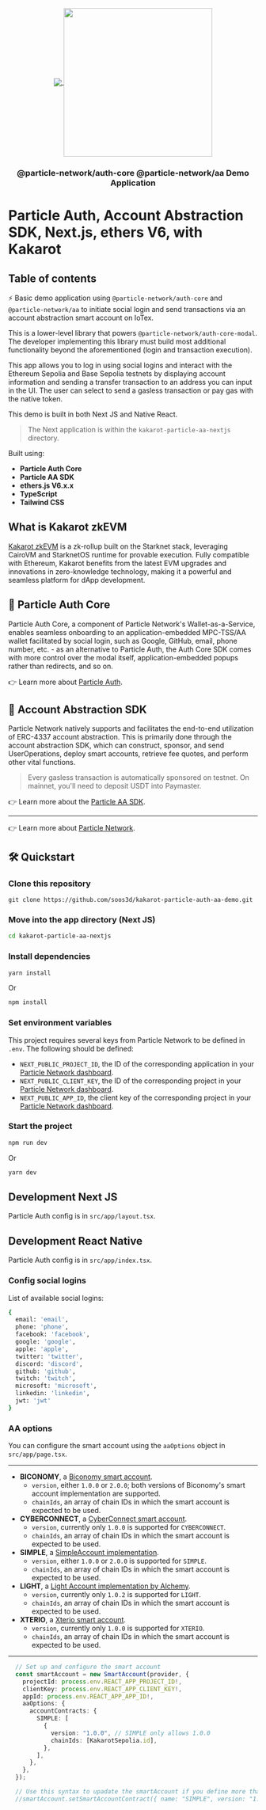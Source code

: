 <div align="center">
  <a href="https://particle.network/">
    <img src="https://i.imgur.com/xmdzXU4.png" style="display: inline-block; vertical-align: middle;" />
  </a>
  <a href="https://another-link.com/">
    <img src="https://docs.kakarot.org/img/logo.svg" style="display: inline-block; vertical-align: middle; width: 300px; heigh: 100px;" />
  </a>
  <h3>
    @particle-network/auth-core @particle-network/aa Demo Application 
  </h3>
</div>


# Particle Auth, Account Abstraction SDK, Next.js, ethers V6, with Kakarot

## Table of contents



⚡️ Basic demo application using `@particle-network/auth-core` and `@particle-network/aa` to initiate social login and send transactions via an account abstraction smart account on IoTex.

This is a lower-level library that powers `@particle-network/auth-core-modal`. The developer implementing this library must build most additional functionality beyond the aforementioned (login and transaction execution).

This app allows you to log in using social logins and interact with the Ethereum Sepolia and Base Sepolia testnets by displaying account information and sending a transfer transaction to an address you can input in the UI. The user can select to send a gasless transaction or pay gas with the native token.

This demo is built in both Next JS and Native React.

> The Next application is within the `kakarot-particle-aa-nextjs` directory.

Built using:

- **Particle Auth Core**
- **Particle AA SDK**
- **ethers.js V6.x.x**
- **TypeScript**
- **Tailwind CSS**

## What is Kakarot zkEVM

[Kakarot zkEVM](https://www.kakarot.org/) is a zk-rollup built on the Starknet stack, leveraging CairoVM and StarknetOS runtime for provable execution. Fully compatible with Ethereum, Kakarot benefits from the latest EVM upgrades and innovations in zero-knowledge technology, making it a powerful and seamless platform for dApp development.

## 🔑 Particle Auth Core

Particle Auth Core, a component of Particle Network's Wallet-as-a-Service, enables seamless onboarding to an application-embedded MPC-TSS/AA wallet facilitated by social login, such as Google, GitHub, email, phone number, etc. - as an alternative to Particle Auth, the Auth Core SDK comes with more control over the modal itself, application-embedded popups rather than redirects, and so on.

👉 Learn more about [Particle Auth](https://developers.particle.network/docs/building-with-particle-auth).

## 🪪 Account Abstraction SDK

Particle Network natively supports and facilitates the end-to-end utilization of ERC-4337 account abstraction. This is primarily done through the account abstraction SDK, which can construct, sponsor, and send UserOperations, deploy smart accounts, retrieve fee quotes, and perform other vital functions.

> Every gasless transaction is automatically sponsored on testnet. On mainnet, you'll need to deposit USDT into Paymaster.

👉 Learn more about the [Particle AA SDK](https://developers.particle.network/docs/aa-web-quickstart).

***

👉 Learn more about [Particle Network](https://particle.network).

## 🛠️ Quickstart

### Clone this repository
```
git clone https://github.com/soos3d/kakarot-particle-auth-aa-demo.git
```

### Move into the app directory (Next JS)

```sh
cd kakarot-particle-aa-nextjs
```

### Install dependencies

```sh
yarn install
```

Or

```sh
npm install
```

### Set environment variables
This project requires several keys from Particle Network to be defined in `.env`. The following should be defined:
- `NEXT_PUBLIC_PROJECT_ID`, the ID of the corresponding application in your [Particle Network dashboard](https://dashboard.particle.network/#/applications).
- `NEXT_PUBLIC_CLIENT_KEY`, the ID of the corresponding project in your [Particle Network dashboard](https://dashboard.particle.network/#/applications).
-  `NEXT_PUBLIC_APP_ID`, the client key of the corresponding project in your [Particle Network dashboard](https://dashboard.particle.network/#/applications).

### Start the project
```sh
npm run dev
```

Or

```sh
yarn dev
```

## Development Next JS

Particle Auth config is in `src/app/layout.tsx`. 

## Development React Native

Particle Auth config is in `src/app/index.tsx`. 

### Config social logins

List of available social logins:

```sh
{
  email: 'email',
  phone: 'phone',
  facebook: 'facebook',
  google: 'google',
  apple: 'apple',
  twitter: 'twitter',
  discord: 'discord',
  github: 'github',
  twitch: 'twitch',
  microsoft: 'microsoft',
  linkedin: 'linkedin',
  jwt: 'jwt'
}
```

### AA options

You can configure the smart account using the `aaOptions` object in `src/app/page.tsx`.

---

- **BICONOMY**, a [Biconomy smart account](https://www.biconomy.io/smart-accounts).
  - `version`, either `1.0.0` or `2.0.0`; both versions of Biconomy's smart account implementation are supported.
  - `chainIds`, an array of chain IDs in which the smart account is expected to be used.
- **CYBERCONNECT**, a [CyberConnect smart account](https://wallet.cyber.co/).
  - `version`, currently only `1.0.0` is supported for `CYBERCONNECT`.
  - `chainIds`, an array of chain IDs in which the smart account is expected to be used.
- **SIMPLE**, a [SimpleAccount implementation](https://github.com/eth-infinitism/account-abstraction/blob/develop/contracts/samples/SimpleAccount.sol).
  - `version`, either `1.0.0` or `2.0.0` is supported for `SIMPLE`.
  - `chainIds`, an array of chain IDs in which the smart account is expected to be used.
- **LIGHT**, a [Light Account implementation by Alchemy](https://github.com/alchemyplatform/light-account).
  - `version`, currently only `1.0.2` is supported for `LIGHT`.
  - `chainIds`, an array of chain IDs in which the smart account is expected to be used.
- **XTERIO**, a [Xterio smart account](https://xter.io/build).
  - `version`, currently only `1.0.0` is supported for `XTERIO`.
  - `chainIds`, an array of chain IDs in which the smart account is expected to be used.

---

```ts
  // Set up and configure the smart account
  const smartAccount = new SmartAccount(provider, {
    projectId: process.env.REACT_APP_PROJECT_ID!,
    clientKey: process.env.REACT_APP_CLIENT_KEY!,
    appId: process.env.REACT_APP_APP_ID!,
    aaOptions: {
      accountContracts: {
        SIMPLE: [
          {
            version: "1.0.0", // SIMPLE only allows 1.0.0
            chainIds: [KakarotSepolia.id],
          },
        ],
      },
    },
  });

  // Use this syntax to upadate the smartAccount if you define more that one smart account provider in accountContracts
  //smartAccount.setSmartAccountContract({ name: "SIMPLE", version: "1.0.0" });
 ```
